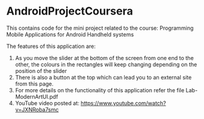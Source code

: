 # AndroidProjectCoursera
This contains code for the mini project related to the course: Programming Mobile Applications for Android Handheld systems 

The features of this application are:
1) As you move the slider at the bottom of the screen from one end to the other, the colours in the rectangles will keep changing depending on the position of the slider
2) There is also a button at the top which can lead you to an external site from this page.
3) For more details on the functionality of this application refer the file Lab-ModernArtUI.pdf
4) YouTube video posted at: https://www.youtube.com/watch?v=JXNRoba7smc

